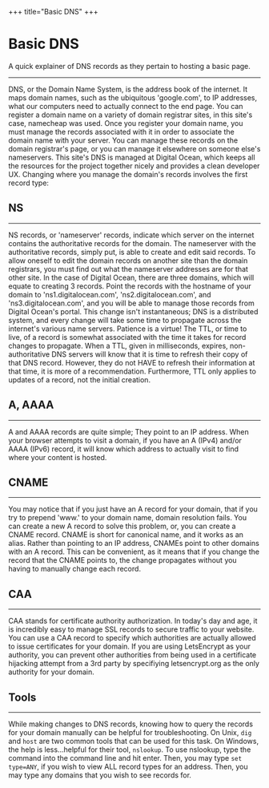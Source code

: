 +++
title="Basic DNS"
+++

# Basic DNS
A quick explainer of DNS records as they pertain to hosting a basic page.

---

DNS, or the Domain Name System, is the address book of the internet.
It maps domain names, such as the ubiquitous 'google.com', to IP addresses, what our computers need to actually connect to the end page.
You can register a domain name on a variety of domain registrar sites, in this site's case, namecheap was used.
Once you register your domain name, you must manage the records associated with it in order to associate the domain name with your server.
You can manage these records on the domain registrar's page, or you can manage it elsewhere on someone else's nameservers.
This site's DNS is managed at Digital Ocean, which keeps all the resources for the project together nicely and provides a clean developer UX.
Changing where you manage the domain's records involves the first record type:

## NS
---
NS records, or 'nameserver' records, indicate which server on the internet contains the authoritative records for the domain.
The nameserver with the authoritative records, simply put, is able to create and edit said records.
To allow oneself to edit the domain records on another site than the domain registrars, you must find out what the nameserver addresses are for that other site.
In the case of Digital Ocean, there are three domains, which will equate to creating 3 records.
Point the records with the hostname of your domain to 'ns1.digitalocean.com', 'ns2.digitalocean.com', and 'ns3.digitalocean.com', and you will be able to manage those records from Digital Ocean's portal.
This change isn't instantaneous; DNS is a distributed system, and every change will take some time to propagate across the internet's various name servers.
Patience is a virtue!
The TTL, or time to live, of a record is somewhat associated with the time it takes for record changes to propagate.
When a TTL, given in milliseconds, expires, non-authoritative DNS servers will know that it is time to refresh their copy of that DNS record.
However, they do not HAVE to refresh their information at that time, it is more of a recommendation.
Furthermore, TTL only applies to updates of a record, not the initial creation.

## A, AAAA
---

A and AAAA records are quite simple; They point to an IP address.
When your browser attempts to visit a domain, if you have an A (IPv4) and/or AAAA (IPv6) record, it will know which address to actually visit to find where your content is hosted.

## CNAME
---

You may notice that if you just have an A record for your domain, that if you try to prepend 'www.' to your domain name, domain resolution fails.
You can create a new A record to solve this problem, or, you can create a CNAME record.
CNAME is short for canonical name, and it works as an alias.
Rather than pointing to an IP address, CNAMEs point to other domains with an A record.
This can be convenient, as it means that if you change the record that the CNAME points to, the change propagates without you having to manually change each record.

## CAA
---

CAA stands for certificate authority authorization.
In today's day and age, it is incredibly easy to manage SSL records to secure traffic to your website.
You can use a CAA record to specify which authorities are actually allowed to issue certificates for your domain.
If you are using LetsEncrypt as your authority, you can prevent other authorities from being used in a certificate hijacking attempt from a 3rd party by specifiying letsencrypt.org as the only authority for your domain.

## Tools
---

While making changes to DNS records, knowing how to query the records for your domain manually can be helpful for troubleshooting.
On Unix, `dig` and `host` are two common tools that can be used for this task.
On Windows, the help is less...helpful for their tool, `nslookup`.
To use nslookup, type the command into the command line and hit enter.
Then, you may type `set type=ANY`, if you wish to view ALL record types for an address.
Then, you may type any domains that you wish to see records for.
